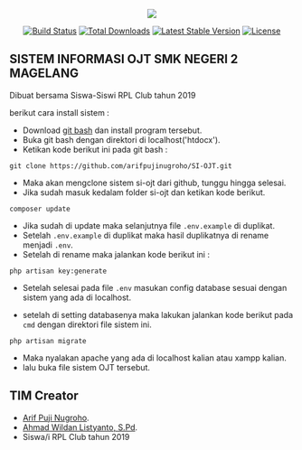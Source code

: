 <p align="center"><img src="https://laravel.com/assets/img/components/logo-laravel.svg"></p>

<p align="center">
<a href="https://travis-ci.org/laravel/framework"><img src="https://travis-ci.org/laravel/framework.svg" alt="Build Status"></a>
<a href="https://packagist.org/packages/laravel/framework"><img src="https://poser.pugx.org/laravel/framework/d/total.svg" alt="Total Downloads"></a>
<a href="https://packagist.org/packages/laravel/framework"><img src="https://poser.pugx.org/laravel/framework/v/stable.svg" alt="Latest Stable Version"></a>
<a href="https://packagist.org/packages/laravel/framework"><img src="https://poser.pugx.org/laravel/framework/license.svg" alt="License"></a>
</p>

## SISTEM INFORMASI OJT SMK NEGERI 2 MAGELANG

Dibuat bersama Siswa-Siswi RPL Club tahun 2019

berikut cara install sistem :

- Download [git bash](https://git-scm.com/downloads) dan install program tersebut.
- Buka git bash dengan direktori di localhost('htdocx').
- Ketikan kode berikut ini pada git bash :

```
git clone https://github.com/arifpujinugroho/SI-OJT.git
```

- Maka akan mengclone sistem si-ojt dari github, tunggu hingga selesai.
- Jika sudah masuk kedalam folder si-ojt dan ketikan kode berikut.

```
composer update
```

- Jika sudah di update maka selanjutnya file `.env.example` di duplikat.
- Setelah `.env.example` di duplikat maka hasil duplikatnya di rename menjadi `.env`.
- Setelah di rename maka jalankan kode berikut ini :

```
php artisan key:generate
```

- Setelah selesai pada file `.env` masukan config database sesuai dengan sistem yang ada di localhost.

- setelah di setting databasenya maka lakukan jalankan kode berikut pada `cmd` dengan direktori file sistem ini.

```
php artisan migrate
```

- Maka nyalakan apache yang ada di localhost kalian atau xampp kalian.
- lalu buka file sistem OJT tersebut.


## TIM Creator
- [Arif Puji Nugroho](https://github.com/arifpujinugroho).
- [Ahmad Wildan Listyanto, S.Pd](https://github.com/).
- Siswa/i RPL Club tahun 2019